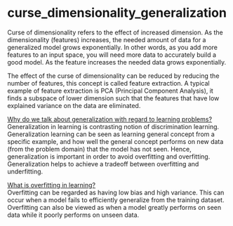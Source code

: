 # curse_dimensionality_generalization

Curse of dimensionality refers to the effect of increased dimension. As the dimensionality (features) increases, the needed amount of data for a generalized model grows exponentially. In other words, as you add more features to an input space, you will need more data to accurately build a good model. As the feature increases the needed data grows exponentially.

The effect of the curse of dimensionality can be reduced by reducing the number of features, this concept is called feature extraction. A typical example of feature extraction is PCA (Principal Component Analysis), it finds a subspace of lower dimension such that the features that have low explained variance on the data are eliminated.

<u>Why do we talk about generalization with regard to learning problems?</u><br>
Generalization in learning is contrasting notion of discrimination learning. Generalization learning can be seen as learning general concept from a specific example, and how well the general concept performs on new data (from the problem domain) that the model has not seen. Hence, generalization is important in order to avoid overfitting and overfitting. Generalization helps to achieve a tradeoff between overfitting and underfitting.

<u>What is overfitting in learning?</u><br>
Overfitting can be regarded as having low bias and high variance. This can occur when a model fails to efficiently generalize from the training dataset. Overfitting can also be viewed as when a model greatly performs on seen data while it poorly performs on unseen data.

